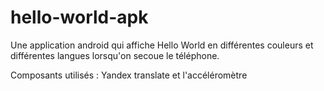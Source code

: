 # hello-world-apk

Une application android qui affiche Hello World en différentes couleurs et différentes langues lorsqu'on secoue le téléphone.

Composants utilisés : Yandex translate et l'accéléromètre
